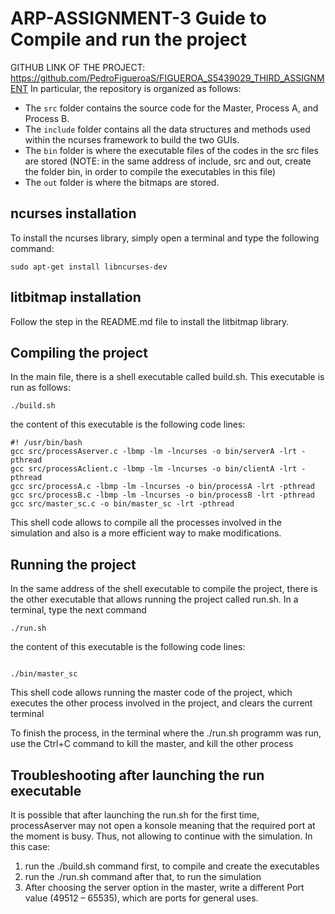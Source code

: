 # ARP-ASSIGNMENT-3 Guide to Compile and run the project
GITHUB LINK OF THE PROJECT: https://github.com/PedroFigueroaS/FIGUEROA_S5439029_THIRD_ASSIGNMENT
In particular, the repository is organized as follows:
- The `src` folder contains the source code for the Master, Process A, and Process B.
- The `include` folder contains all the data structures and methods used within the ncurses framework to build the two GUIs. 
- The `bin` folder is where the executable files of the codes in the src files are stored (NOTE: in the same address of include, src and out, create the folder bin, in order to compile the executables in this file)
- The `out` folder is where the bitmaps are stored.

## ncurses installation
To install the ncurses library, simply open a terminal and type the following command:
```console
sudo apt-get install libncurses-dev
```
## litbitmap installation
Follow the step in the README.md file to install the litbitmap library.

## Compiling the project

In the main file, there is a shell executable called build.sh. This executable is run as follows:

```console
./build.sh
```
the content of this executable is the following code lines:
```console
#! /usr/bin/bash
gcc src/processAserver.c -lbmp -lm -lncurses -o bin/serverA -lrt -pthread
gcc src/processAclient.c -lbmp -lm -lncurses -o bin/clientA -lrt -pthread
gcc src/processA.c -lbmp -lm -lncurses -o bin/processA -lrt -pthread
gcc src/processB.c -lbmp -lm -lncurses -o bin/processB -lrt -pthread
gcc src/master_sc.c -o bin/master_sc -lrt -pthread
```
This shell code allows to compile all the processes involved in the simulation and also is a more efficient way to make modifications.

## Running the project

In the same address of the shell executable to compile the project, there is the other executable that allows running the project called run.sh. In a terminal, type the next command

```console
./run.sh
```
the content of this executable is the following code lines:

```console

./bin/master_sc
```
This shell code allows running the master code of the project, which executes the other process involved in the project, and clears the current terminal

To finish the process, in the terminal where the ./run.sh programm was run, use the Ctrl+C command to kill the master, and kill the other process


## Troubleshooting after launching the run executable

It is possible that after launching the run.sh for the first time, processAserver may not open a konsole meaning that the required port at the moment is busy. Thus, not allowing to 
continue with the simulation. In this case:

1. run the ./build.sh command first, to compile and create the executables
2. run the ./run.sh command after that, to run the simulation
3. After choosing the server option in the master, write a different Port value (49512 – 65535), which are ports for general uses.





